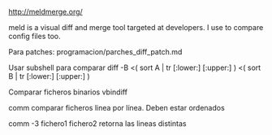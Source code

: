 http://meldmerge.org/

meld is a visual diff and merge tool targeted at developers. I use to compare config files too.


Para patches:
programacion/parches_diff_patch.md


Usar subshell para comparar
diff -B <( sort A | tr [:lower:] [:upper:] ) <( sort B | tr [:lower:] [:upper:] )


Comparar ficheros binarios
vbindiff


comm
comparar ficheros linea por línea. Deben estar ordenados

comm -3 fichero1 fichero2
retorna las lineas distintas
